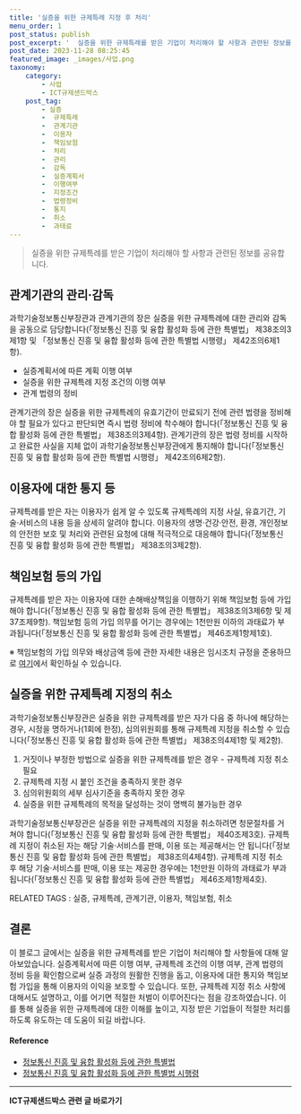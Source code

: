 ```yaml
---
title: '실증을 위한 규제특례 지정 후 처리'
menu_order: 1
post_status: publish
post_excerpt: '  실증을 위한 규제특례를 받은 기업이 처리해야 할 사항과 관련된 정보를 공유합니다.'
post_date: 2023-11-28 08:25:45
featured_image: _images/사업.png
taxonomy:
    category:
        - 사업
        - ICT규제샌드박스
    post_tag:
        - 실증
        -  규제특례
        -  관계기관
        -  이용자
        -  책임보험
        -  처리
        -  관리
        -  감독
        -  실증계획서
        -  이행여부
        -  지정조건
        -  법령정비
        -  통지
        -  취소
        -  과태료
---
```



> 실증을 위한 규제특례를 받은 기업이 처리해야 할 사항과 관련된 정보를 공유합니다.

## 관계기관의 관리·감독

과학기술정보통신부장관과 관계기관의 장은 실증을 위한 규제특례에 대한 관리와 감독을 공동으로 담당합니다(「정보통신 진흥 및 융합 활성화 등에 관한 특별법」 제38조의3제1항 및 「정보통신 진흥 및 융합 활성화 등에 관한 특별법 시행령」 제42조의6제1항).

- 실증계획서에 따른 계획 이행 여부
- 실증을 위한 규제특례 지정 조건의 이행 여부
- 관계 법령의 정비

관계기관의 장은 실증을 위한 규제특례의 유효기간이 만료되기 전에 관련 법령을 정비해야 할 필요가 있다고 판단되면 즉시 법령 정비에 착수해야 합니다(「정보통신 진흥 및 융합 활성화 등에 관한 특별법」 제38조의3제4항).
관계기관의 장은 법령 정비를 시작하고 완료한 사실을 지체 없이 과학기술정보통신부장관에게 통지해야 합니다(「정보통신 진흥 및 융합 활성화 등에 관한 특별법 시행령」 제42조의6제2항).

## 이용자에 대한 통지 등

규제특례를 받은 자는 이용자가 쉽게 알 수 있도록 규제특례의 지정 사실, 유효기간, 기술·서비스의 내용 등을 상세히 알려야 합니다. 이용자의 생명·건강·안전, 환경, 개인정보의 안전한 보호 및 처리와 관련된 요청에 대해 적극적으로 대응해야 합니다(「정보통신 진흥 및 융합 활성화 등에 관한 특별법」 제38조의3제2항).

## 책임보험 등의 가입

규제특례를 받은 자는 이용자에 대한 손해배상책임을 이행하기 위해 책임보험 등에 가입해야 합니다(「정보통신 진흥 및 융합 활성화 등에 관한 특별법」 제38조의3제6항 및 제37조제9항).
책임보험 등의 가입 의무를 어기는 경우에는 1천만원 이하의 과태료가 부과됩니다(「정보통신 진흥 및 융합 활성화 등에 관한 특별법」 제46조제1항제1호).

※ 책임보험의 가입 의무와 배상금액 등에 관한 자세한 내용은 임시조치 규정을 준용하므로 [여기](링크)에서 확인하실 수 있습니다.

## 실증을 위한 규제특례 지정의 취소

과학기술정보통신부장관은 실증을 위한 규제특례를 받은 자가 다음 중 하나에 해당하는 경우, 시정을 명하거나(1회에 한정), 심의위원회를 통해 규제특례 지정을 취소할 수 있습니다(「정보통신 진흥 및 융합 활성화 등에 관한 특별법」 제38조의4제1항 및 제2항).

1. 거짓이나 부정한 방법으로 실증을 위한 규제특례를 받은 경우 - 규제특례 지정 취소 필요
2. 규제특례 지정 시 붙인 조건을 충족하지 못한 경우
3. 심의위원회의 세부 심사기준을 충족하지 못한 경우
4. 실증을 위한 규제특례의 목적을 달성하는 것이 명백히 불가능한 경우

과학기술정보통신부장관은 실증을 위한 규제특례의 지정을 취소하려면 청문절차를 거쳐야 합니다(「정보통신 진흥 및 융합 활성화 등에 관한 특별법」 제40조제3호).
규제특례 지정이 취소된 자는 해당 기술·서비스를 판매, 이용 또는 제공해서는 안 됩니다(「정보통신 진흥 및 융합 활성화 등에 관한 특별법」 제38조의4제4항).
규제특례 지정 취소 후 해당 기술·서비스를 판매, 이용 또는 제공한 경우에는 1천만원 이하의 과태료가 부과됩니다(「정보통신 진흥 및 융합 활성화 등에 관한 특별법」 제46조제1항제4호).

RELATED TAGS : 실증, 규제특례, 관계기관, 이용자, 책임보험, 취소

## 결론

이 블로그 글에서는 실증을 위한 규제특례를 받은 기업이 처리해야 할 사항들에 대해 알아보았습니다. 실증계획서에 따른 이행 여부, 규제특례 조건의 이행 여부, 관계 법령의 정비 등을 확인함으로써 실증 과정의 원활한 진행을 돕고, 이용자에 대한 통지와 책임보험 가입을 통해 이용자의 이익을 보호할 수 있습니다. 또한, 규제특례 지정 취소 사항에 대해서도 설명하고, 이를 어기면 적절한 처벌이 이루어진다는 점을 강조하였습니다. 이를 통해 실증을 위한 규제특례에 대한 이해를 높이고, 지정 받은 기업들이 적절한 처리를 하도록 유도하는 데 도움이 되길 바랍니다.

#### Reference
- [정보통신 진흥 및 융합 활성화 등에 관한 특별법](링크)
- [정보통신 진흥 및 융합 활성화 등에 관한 특별법 시행령](링크)
<!-- wp:separator -->
<hr class="wp-block-separator has-alpha-channel-opacity"/>
<!-- /wp:separator -->

<!-- wp:group {"backgroundColor":"base","layout":{"type":"constrained"}} -->
<div class="wp-block-group has-base-background-color has-background"><!-- wp:paragraph {"align":"center","fontSize":"medium"} -->
<p class="has-text-align-center has-large-font-size"><strong>ICT규제샌드박스 관련 글 바로가기</strong></p>
<!-- /wp:paragraph -->


<!-- wp:latest-posts
{"categories":[{"id":27142,"count":19,"description":"","link":"https://uknowlaw.com/category/ict%ea%b7%9c%ec%a0%9c%ec%83%8c%eb%93%9c%eb%b0%95%ec%8a%a4/","name":"ICT규제샌드박스","slug":"ICT규제샌드박스","taxonomy":"category","parent":0,"meta":[],"_links":{"self":[{"href":"https://uknowlaw.com/wp-json/wp/v2/categories/27142"}],"collection":[{"href":"https://uknowlaw.com/wp-json/wp/v2/categories"}],"about":[{"href":"https://uknowlaw.com/wp-json/wp/v2/taxonomies/category"}],"wp:post_type":[{"href":"https://uknowlaw.com/wp-json/wp/v2/posts?categories=27142"}],"curies":[{"name":"wp","href":"https://api.w.org/{rel}","templated":true}]}}],"postsToShow":100,"excerptLength":28,"postLayout":"grid","columns":2,"featuredImageAlign":"left","featuredImageSizeSlug":"large","fontSize":"small"} /--></div>
<!-- /wp:group -->
